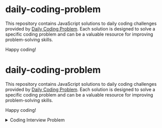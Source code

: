 # daily-coding-problem

This repository contains JavaScript solutions to daily coding challenges provided by [Daily Coding Problem](https://www.dailycodingproblem.com/). Each solution is designed to solve a specific coding problem and can be a valuable resource for improving problem-solving skills.

Happy coding!

# daily-coding-problem

This repository contains JavaScript solutions to daily coding challenges provided by [Daily Coding Problem](https://www.dailycodingproblem.com/). Each solution is designed to solve a specific coding problem and can be a valuable resource for improving problem-solving skills.

Happy coding!

<details>
<summary>Coding Interview Problem</summary>

**Problem Statement**

This coding interview problem was asked by Uber.

Given an array of integers, return a new array such that each element at index `i` of the new array is the product of all the numbers in the original array except the one at `i`.

For example, if our input was `[1, 2, 3, 4, 5]`, the expected output would be `[120, 60, 40, 30, 24]`. If our input was `[3, 2, 1]`, the expected output would be `[2, 3, 6]`.

**Follow-Up**

What if you can't use division?

**Solution 1 - Brute Force (O(n^2) Time Complexity)**

The first solution uses a brute force approach with a time complexity of O(n^2). It calculates the product of all elements except the current element for each element in the array.

```javascript
function getProductOfArray(array) {
  let arr = [];
  for (let i = 0; i < array.length; i++) {
    let multiple = 1;
    for (let j = 0; j < array.length; j++) {
      if (array[i] !== array[j]) {
        multiple *= array[j]
      }
    }
    arr.push(multiple)
  }

  return arr;
}
```

**Solution 2 - Create Arrays for Left and Right Side of the Product (Optimized O(n) Time Complexity)**

```javascript
function getProductOfArray(array) {
  const leftProdArray = new Array(array.length);
  const rightProdArray = new Array(array.length);
  const finalArray = new Array(array.length);

  leftProdArray[0] = 1;
  for(let i = 1; i  < array.length; i++){
    leftProdArray[i] = array[i - 1] * leftProdArray[i - 1];
  }

  rightProdArray[array.length - 1] = 1;
  for (let i = array.length - 2; i >= 0; i--) {
    rightProdArray[i] = array[i + 1] * rightProdArray[i + 1];
  }

  for (let i = 0; i < array.length; i++) {
    finalArray[i] = leftProdArray[i] * rightProdArray[i];
  }

  return finalArray;
}
```
**Usage**

To use these solutions, you can call the getProductOfArray function with an array of integers as an argument. For example:

```javascript
console.log(getProductOfArray([3, 2, 1])); // Outputs: [2, 3, 6]
```
</details>





